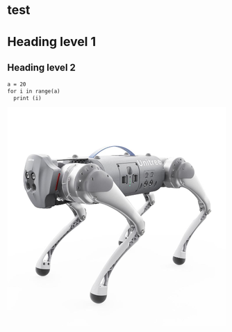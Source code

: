 # test
# Heading level 1
## Heading level 2

```
a = 20
for i in range(a)
  print (i)
```

![hi](dog.jpg)
